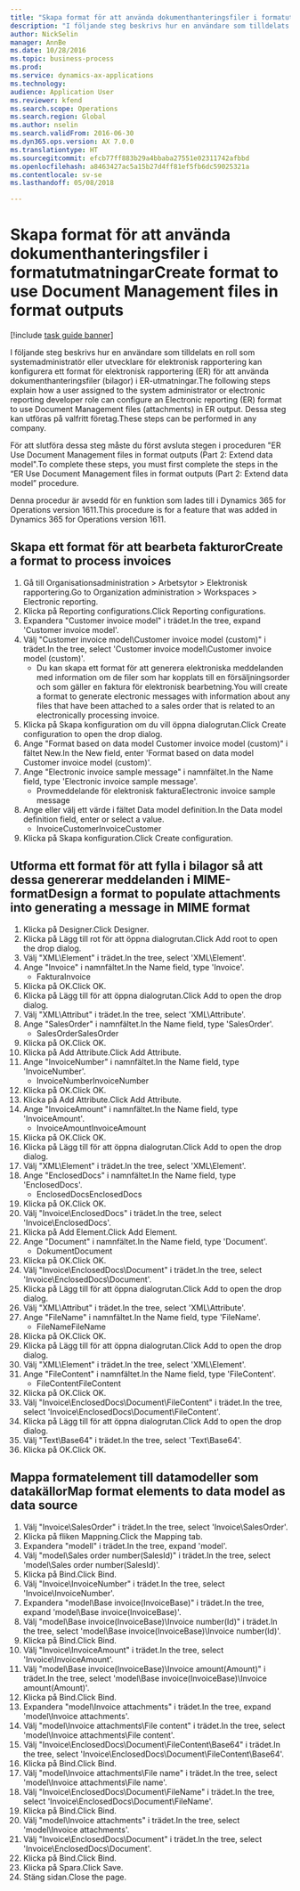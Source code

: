 ```yaml
--- 
title: "Skapa format för att använda dokumenthanteringsfiler i formatutmatningar"
description: "I följande steg beskrivs hur en användare som tilldelats en roll som systemadministratör eller utvecklare för elektronisk rapportering kan konfigurera ett format för elektronisk rapportering (ER) för att använda dokumenthanteringsfiler (bilagor) i ER-utmatningar."
author: NickSelin
manager: AnnBe
ms.date: 10/28/2016
ms.topic: business-process
ms.prod: 
ms.service: dynamics-ax-applications
ms.technology: 
audience: Application User
ms.reviewer: kfend
ms.search.scope: Operations
ms.search.region: Global
ms.author: nselin
ms.search.validFrom: 2016-06-30
ms.dyn365.ops.version: AX 7.0.0
ms.translationtype: HT
ms.sourcegitcommit: efcb77ff883b29a4bbaba27551e02311742afbbd
ms.openlocfilehash: a8463427ac5a15b27d4ff81ef5fb6dc59025321a
ms.contentlocale: sv-se
ms.lasthandoff: 05/08/2018

---
```

# <a name="create-format-to-use-document-management-files-in-format-outputs"></a><span data-ttu-id="4a922-103">Skapa format för att använda dokumenthanteringsfiler i formatutmatningar</span><span class="sxs-lookup"><span data-stu-id="4a922-103">Create format to use Document Management files in format outputs</span></span>

[!include [task guide banner](../../includes/task-guide-banner.md)]

<span data-ttu-id="4a922-104">I följande steg beskrivs hur en användare som tilldelats en roll som systemadministratör eller utvecklare för elektronisk rapportering kan konfigurera ett format för elektronisk rapportering (ER) för att använda dokumenthanteringsfiler (bilagor) i ER-utmatningar.</span><span class="sxs-lookup"><span data-stu-id="4a922-104">The following steps explain how a user assigned to the system administrator or electronic reporting developer role can configure an Electronic reporting (ER) format to use Document Management files (attachments) in ER output.</span></span> <span data-ttu-id="4a922-105">Dessa steg kan utföras på valfritt företag.</span><span class="sxs-lookup"><span data-stu-id="4a922-105">These steps can be performed in any company.</span></span>

<span data-ttu-id="4a922-106">För att slutföra dessa steg måste du först avsluta stegen i proceduren "ER Use Document Management files in format outputs (Part 2: Extend data model".</span><span class="sxs-lookup"><span data-stu-id="4a922-106">To complete these steps, you must first complete the steps in the “ER Use Document Management files in format outputs (Part 2: Extend data model” procedure.</span></span>

<span data-ttu-id="4a922-107">Denna procedur är avsedd för en funktion som lades till i Dynamics 365 for Operations version 1611.</span><span class="sxs-lookup"><span data-stu-id="4a922-107">This procedure is for a feature that was added in Dynamics 365 for Operations version 1611.</span></span>


## <a name="create-a-format-to-process-invoices"></a><span data-ttu-id="4a922-108">Skapa ett format för att bearbeta fakturor</span><span class="sxs-lookup"><span data-stu-id="4a922-108">Create a format to process invoices</span></span>
1. <span data-ttu-id="4a922-109">Gå till Organisationsadministration > Arbetsytor > Elektronisk rapportering.</span><span class="sxs-lookup"><span data-stu-id="4a922-109">Go to Organization administration > Workspaces > Electronic reporting.</span></span>
2. <span data-ttu-id="4a922-110">Klicka på Reporting configurations.</span><span class="sxs-lookup"><span data-stu-id="4a922-110">Click Reporting configurations.</span></span>
3. <span data-ttu-id="4a922-111">Expandera "Customer invoice model" i trädet.</span><span class="sxs-lookup"><span data-stu-id="4a922-111">In the tree, expand 'Customer invoice model'.</span></span>
4. <span data-ttu-id="4a922-112">Välj "Customer invoice model\Customer invoice model (custom)" i trädet.</span><span class="sxs-lookup"><span data-stu-id="4a922-112">In the tree, select 'Customer invoice model\Customer invoice model (custom)'.</span></span>
    * <span data-ttu-id="4a922-113">Du kan skapa ett format för att generera elektroniska meddelanden med information om de filer som har kopplats till en försäljningsorder och som gäller en faktura för elektronisk bearbetning.</span><span class="sxs-lookup"><span data-stu-id="4a922-113">You will create a format to generate electronic messages with information about any files that have been attached to a sales order that is related to an electronically processing invoice.</span></span>  
5. <span data-ttu-id="4a922-114">Klicka på Skapa konfiguration om du vill öppna dialogrutan.</span><span class="sxs-lookup"><span data-stu-id="4a922-114">Click Create configuration to open the drop dialog.</span></span>
6. <span data-ttu-id="4a922-115">Ange "Format based on data model Customer invoice model (custom)" i fältet New.</span><span class="sxs-lookup"><span data-stu-id="4a922-115">In the New field, enter 'Format based on data model Customer invoice model (custom)'.</span></span>
7. <span data-ttu-id="4a922-116">Ange "Electronic invoice sample message" i namnfältet.</span><span class="sxs-lookup"><span data-stu-id="4a922-116">In the Name field, type 'Electronic invoice sample message'.</span></span>
    * <span data-ttu-id="4a922-117">Provmeddelande för elektronisk faktura</span><span class="sxs-lookup"><span data-stu-id="4a922-117">Electronic invoice sample message</span></span>  
8. <span data-ttu-id="4a922-118">Ange eller välj ett värde i fältet Data model definition.</span><span class="sxs-lookup"><span data-stu-id="4a922-118">In the Data model definition field, enter or select a value.</span></span>
    * <span data-ttu-id="4a922-119">InvoiceCustomer</span><span class="sxs-lookup"><span data-stu-id="4a922-119">InvoiceCustomer</span></span>  
9. <span data-ttu-id="4a922-120">Klicka på Skapa konfiguration.</span><span class="sxs-lookup"><span data-stu-id="4a922-120">Click Create configuration.</span></span>

## <a name="design-a-format-to-populate-attachments-into-generating-a-message-in-mime-format"></a><span data-ttu-id="4a922-121">Utforma ett format för att fylla i bilagor så att dessa genererar meddelanden i MIME-format</span><span class="sxs-lookup"><span data-stu-id="4a922-121">Design a format to populate attachments into generating a message in MIME format</span></span>
1. <span data-ttu-id="4a922-122">Klicka på Designer.</span><span class="sxs-lookup"><span data-stu-id="4a922-122">Click Designer.</span></span>
2. <span data-ttu-id="4a922-123">Klicka på Lägg till rot för att öppna dialogrutan.</span><span class="sxs-lookup"><span data-stu-id="4a922-123">Click Add root to open the drop dialog.</span></span>
3. <span data-ttu-id="4a922-124">Välj "XML\Element" i trädet.</span><span class="sxs-lookup"><span data-stu-id="4a922-124">In the tree, select 'XML\Element'.</span></span>
4. <span data-ttu-id="4a922-125">Ange "Invoice" i namnfältet.</span><span class="sxs-lookup"><span data-stu-id="4a922-125">In the Name field, type 'Invoice'.</span></span>
    * <span data-ttu-id="4a922-126">Faktura</span><span class="sxs-lookup"><span data-stu-id="4a922-126">Invoice</span></span>  
5. <span data-ttu-id="4a922-127">Klicka på OK.</span><span class="sxs-lookup"><span data-stu-id="4a922-127">Click OK.</span></span>
6. <span data-ttu-id="4a922-128">Klicka på Lägg till för att öppna dialogrutan.</span><span class="sxs-lookup"><span data-stu-id="4a922-128">Click Add to open the drop dialog.</span></span>
7. <span data-ttu-id="4a922-129">Välj "XML\Attribut" i trädet.</span><span class="sxs-lookup"><span data-stu-id="4a922-129">In the tree, select 'XML\Attribute'.</span></span>
8. <span data-ttu-id="4a922-130">Ange "SalesOrder" i namnfältet.</span><span class="sxs-lookup"><span data-stu-id="4a922-130">In the Name field, type 'SalesOrder'.</span></span>
    * <span data-ttu-id="4a922-131">SalesOrder</span><span class="sxs-lookup"><span data-stu-id="4a922-131">SalesOrder</span></span>  
9. <span data-ttu-id="4a922-132">Klicka på OK.</span><span class="sxs-lookup"><span data-stu-id="4a922-132">Click OK.</span></span>
10. <span data-ttu-id="4a922-133">Klicka på Add Attribute.</span><span class="sxs-lookup"><span data-stu-id="4a922-133">Click Add Attribute.</span></span>
11. <span data-ttu-id="4a922-134">Ange "InvoiceNumber" i namnfältet.</span><span class="sxs-lookup"><span data-stu-id="4a922-134">In the Name field, type 'InvoiceNumber'.</span></span>
    * <span data-ttu-id="4a922-135">InvoiceNumber</span><span class="sxs-lookup"><span data-stu-id="4a922-135">InvoiceNumber</span></span>  
12. <span data-ttu-id="4a922-136">Klicka på OK.</span><span class="sxs-lookup"><span data-stu-id="4a922-136">Click OK.</span></span>
13. <span data-ttu-id="4a922-137">Klicka på Add Attribute.</span><span class="sxs-lookup"><span data-stu-id="4a922-137">Click Add Attribute.</span></span>
14. <span data-ttu-id="4a922-138">Ange "InvoiceAmount" i namnfältet.</span><span class="sxs-lookup"><span data-stu-id="4a922-138">In the Name field, type 'InvoiceAmount'.</span></span>
    * <span data-ttu-id="4a922-139">InvoiceAmount</span><span class="sxs-lookup"><span data-stu-id="4a922-139">InvoiceAmount</span></span>  
15. <span data-ttu-id="4a922-140">Klicka på OK.</span><span class="sxs-lookup"><span data-stu-id="4a922-140">Click OK.</span></span>
16. <span data-ttu-id="4a922-141">Klicka på Lägg till för att öppna dialogrutan.</span><span class="sxs-lookup"><span data-stu-id="4a922-141">Click Add to open the drop dialog.</span></span>
17. <span data-ttu-id="4a922-142">Välj "XML\Element" i trädet.</span><span class="sxs-lookup"><span data-stu-id="4a922-142">In the tree, select 'XML\Element'.</span></span>
18. <span data-ttu-id="4a922-143">Ange "EnclosedDocs" i namnfältet.</span><span class="sxs-lookup"><span data-stu-id="4a922-143">In the Name field, type 'EnclosedDocs'.</span></span>
    * <span data-ttu-id="4a922-144">EnclosedDocs</span><span class="sxs-lookup"><span data-stu-id="4a922-144">EnclosedDocs</span></span>  
19. <span data-ttu-id="4a922-145">Klicka på OK.</span><span class="sxs-lookup"><span data-stu-id="4a922-145">Click OK.</span></span>
20. <span data-ttu-id="4a922-146">Välj "Invoice\EnclosedDocs" i trädet.</span><span class="sxs-lookup"><span data-stu-id="4a922-146">In the tree, select 'Invoice\EnclosedDocs'.</span></span>
21. <span data-ttu-id="4a922-147">Klicka på Add Element.</span><span class="sxs-lookup"><span data-stu-id="4a922-147">Click Add Element.</span></span>
22. <span data-ttu-id="4a922-148">Ange "Document" i namnfältet.</span><span class="sxs-lookup"><span data-stu-id="4a922-148">In the Name field, type 'Document'.</span></span>
    * <span data-ttu-id="4a922-149">Dokument</span><span class="sxs-lookup"><span data-stu-id="4a922-149">Document</span></span>  
23. <span data-ttu-id="4a922-150">Klicka på OK.</span><span class="sxs-lookup"><span data-stu-id="4a922-150">Click OK.</span></span>
24. <span data-ttu-id="4a922-151">Välj "Invoice\EnclosedDocs\Document" i trädet.</span><span class="sxs-lookup"><span data-stu-id="4a922-151">In the tree, select 'Invoice\EnclosedDocs\Document'.</span></span>
25. <span data-ttu-id="4a922-152">Klicka på Lägg till för att öppna dialogrutan.</span><span class="sxs-lookup"><span data-stu-id="4a922-152">Click Add to open the drop dialog.</span></span>
26. <span data-ttu-id="4a922-153">Välj "XML\Attribut" i trädet.</span><span class="sxs-lookup"><span data-stu-id="4a922-153">In the tree, select 'XML\Attribute'.</span></span>
27. <span data-ttu-id="4a922-154">Ange "FileName" i namnfältet.</span><span class="sxs-lookup"><span data-stu-id="4a922-154">In the Name field, type 'FileName'.</span></span>
    * <span data-ttu-id="4a922-155">FileName</span><span class="sxs-lookup"><span data-stu-id="4a922-155">FileName</span></span>  
28. <span data-ttu-id="4a922-156">Klicka på OK.</span><span class="sxs-lookup"><span data-stu-id="4a922-156">Click OK.</span></span>
29. <span data-ttu-id="4a922-157">Klicka på Lägg till för att öppna dialogrutan.</span><span class="sxs-lookup"><span data-stu-id="4a922-157">Click Add to open the drop dialog.</span></span>
30. <span data-ttu-id="4a922-158">Välj "XML\Element" i trädet.</span><span class="sxs-lookup"><span data-stu-id="4a922-158">In the tree, select 'XML\Element'.</span></span>
31. <span data-ttu-id="4a922-159">Ange "FileContent" i namnfältet.</span><span class="sxs-lookup"><span data-stu-id="4a922-159">In the Name field, type 'FileContent'.</span></span>
    * <span data-ttu-id="4a922-160">FileContent</span><span class="sxs-lookup"><span data-stu-id="4a922-160">FileContent</span></span>  
32. <span data-ttu-id="4a922-161">Klicka på OK.</span><span class="sxs-lookup"><span data-stu-id="4a922-161">Click OK.</span></span>
33. <span data-ttu-id="4a922-162">Välj "Invoice\EnclosedDocs\Document\FileContent" i trädet.</span><span class="sxs-lookup"><span data-stu-id="4a922-162">In the tree, select 'Invoice\EnclosedDocs\Document\FileContent'.</span></span>
34. <span data-ttu-id="4a922-163">Klicka på Lägg till för att öppna dialogrutan.</span><span class="sxs-lookup"><span data-stu-id="4a922-163">Click Add to open the drop dialog.</span></span>
35. <span data-ttu-id="4a922-164">Välj "Text\Base64" i trädet.</span><span class="sxs-lookup"><span data-stu-id="4a922-164">In the tree, select 'Text\Base64'.</span></span>
36. <span data-ttu-id="4a922-165">Klicka på OK.</span><span class="sxs-lookup"><span data-stu-id="4a922-165">Click OK.</span></span>

## <a name="map-format-elements-to-data-model-as-data-source"></a><span data-ttu-id="4a922-166">Mappa formatelement till datamodeller som datakällor</span><span class="sxs-lookup"><span data-stu-id="4a922-166">Map format elements to data model as data source</span></span>
1. <span data-ttu-id="4a922-167">Välj "Invoice\SalesOrder" i trädet.</span><span class="sxs-lookup"><span data-stu-id="4a922-167">In the tree, select 'Invoice\SalesOrder'.</span></span>
2. <span data-ttu-id="4a922-168">Klicka på fliken Mappning.</span><span class="sxs-lookup"><span data-stu-id="4a922-168">Click the Mapping tab.</span></span>
3. <span data-ttu-id="4a922-169">Expandera "modell" i trädet.</span><span class="sxs-lookup"><span data-stu-id="4a922-169">In the tree, expand 'model'.</span></span>
4. <span data-ttu-id="4a922-170">Välj "model\Sales order number(SalesId)" i trädet.</span><span class="sxs-lookup"><span data-stu-id="4a922-170">In the tree, select 'model\Sales order number(SalesId)'.</span></span>
5. <span data-ttu-id="4a922-171">Klicka på Bind.</span><span class="sxs-lookup"><span data-stu-id="4a922-171">Click Bind.</span></span>
6. <span data-ttu-id="4a922-172">Välj "Invoice\InvoiceNumber" i trädet.</span><span class="sxs-lookup"><span data-stu-id="4a922-172">In the tree, select 'Invoice\InvoiceNumber'.</span></span>
7. <span data-ttu-id="4a922-173">Expandera "model\Base invoice(InvoiceBase)" i trädet.</span><span class="sxs-lookup"><span data-stu-id="4a922-173">In the tree, expand 'model\Base invoice(InvoiceBase)'.</span></span>
8. <span data-ttu-id="4a922-174">Välj "model\Base invoice(InvoiceBase)\Invoice number(Id)" i trädet.</span><span class="sxs-lookup"><span data-stu-id="4a922-174">In the tree, select 'model\Base invoice(InvoiceBase)\Invoice number(Id)'.</span></span>
9. <span data-ttu-id="4a922-175">Klicka på Bind.</span><span class="sxs-lookup"><span data-stu-id="4a922-175">Click Bind.</span></span>
10. <span data-ttu-id="4a922-176">Välj "Invoice\InvoiceAmount" i trädet.</span><span class="sxs-lookup"><span data-stu-id="4a922-176">In the tree, select 'Invoice\InvoiceAmount'.</span></span>
11. <span data-ttu-id="4a922-177">Välj "model\Base invoice(InvoiceBase)\Invoice amount(Amount)" i trädet.</span><span class="sxs-lookup"><span data-stu-id="4a922-177">In the tree, select 'model\Base invoice(InvoiceBase)\Invoice amount(Amount)'.</span></span>
12. <span data-ttu-id="4a922-178">Klicka på Bind.</span><span class="sxs-lookup"><span data-stu-id="4a922-178">Click Bind.</span></span>
13. <span data-ttu-id="4a922-179">Expandera "model\Invoice attachments" i trädet.</span><span class="sxs-lookup"><span data-stu-id="4a922-179">In the tree, expand 'model\Invoice attachments'.</span></span>
14. <span data-ttu-id="4a922-180">Välj "model\Invoice attachments\File content" i trädet.</span><span class="sxs-lookup"><span data-stu-id="4a922-180">In the tree, select 'model\Invoice attachments\File content'.</span></span>
15. <span data-ttu-id="4a922-181">Välj "Invoice\EnclosedDocs\Document\FileContent\Base64" i trädet.</span><span class="sxs-lookup"><span data-stu-id="4a922-181">In the tree, select 'Invoice\EnclosedDocs\Document\FileContent\Base64'.</span></span>
16. <span data-ttu-id="4a922-182">Klicka på Bind.</span><span class="sxs-lookup"><span data-stu-id="4a922-182">Click Bind.</span></span>
17. <span data-ttu-id="4a922-183">Välj "model\Invoice attachments\File name" i trädet.</span><span class="sxs-lookup"><span data-stu-id="4a922-183">In the tree, select 'model\Invoice attachments\File name'.</span></span>
18. <span data-ttu-id="4a922-184">Välj "Invoice\EnclosedDocs\Document\FileName" i trädet.</span><span class="sxs-lookup"><span data-stu-id="4a922-184">In the tree, select 'Invoice\EnclosedDocs\Document\FileName'.</span></span>
19. <span data-ttu-id="4a922-185">Klicka på Bind.</span><span class="sxs-lookup"><span data-stu-id="4a922-185">Click Bind.</span></span>
20. <span data-ttu-id="4a922-186">Välj "model\Invoice attachments" i trädet.</span><span class="sxs-lookup"><span data-stu-id="4a922-186">In the tree, select 'model\Invoice attachments'.</span></span>
21. <span data-ttu-id="4a922-187">Välj "Invoice\EnclosedDocs\Document" i trädet.</span><span class="sxs-lookup"><span data-stu-id="4a922-187">In the tree, select 'Invoice\EnclosedDocs\Document'.</span></span>
22. <span data-ttu-id="4a922-188">Klicka på Bind.</span><span class="sxs-lookup"><span data-stu-id="4a922-188">Click Bind.</span></span>
23. <span data-ttu-id="4a922-189">Klicka på Spara.</span><span class="sxs-lookup"><span data-stu-id="4a922-189">Click Save.</span></span>
24. <span data-ttu-id="4a922-190">Stäng sidan.</span><span class="sxs-lookup"><span data-stu-id="4a922-190">Close the page.</span></span>


